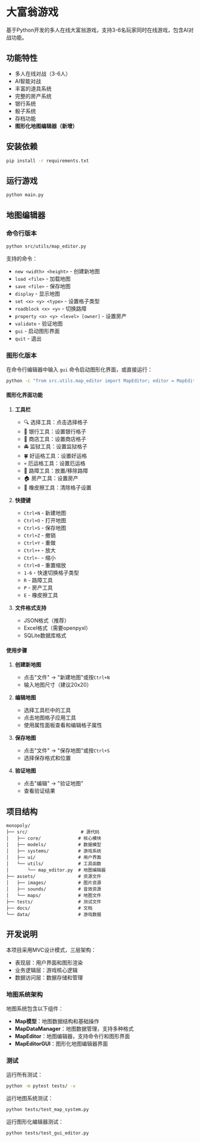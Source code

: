 # 大富翁游戏

基于Python开发的多人在线大富翁游戏，支持3-6名玩家同时在线游戏，包含AI对战功能。

## 功能特性

- 多人在线对战（3-6人）
- AI智能对战
- 丰富的道具系统
- 完整的房产系统
- 银行系统
- 骰子系统
- 存档功能
- **图形化地图编辑器（新增）**

## 安装依赖

```bash
pip install -r requirements.txt
```

## 运行游戏

```bash
python main.py
```

## 地图编辑器

### 命令行版本

```bash
python src/utils/map_editor.py
```

支持的命令：
- `new <width> <height>` - 创建新地图
- `load <file>` - 加载地图
- `save <file>` - 保存地图
- `display` - 显示地图
- `set <x> <y> <type>` - 设置格子类型
- `roadblock <x> <y>` - 切换路障
- `property <x> <y> <level> [owner]` - 设置房产
- `validate` - 验证地图
- `gui` - 启动图形界面
- `quit` - 退出

### 图形化版本

在命令行编辑器中输入 `gui` 命令启动图形化界面，或直接运行：

```bash
python -c "from src.utils.map_editor import MapEditor; editor = MapEditor(); editor.run_gui_editor()"
```

#### 图形化界面功能

1. **工具栏**
   - 🔍 选择工具：点击选择格子
   - 🏦 银行工具：设置银行格子
   - 🏪 商店工具：设置商店格子
   - 🚔 监狱工具：设置监狱格子
   - 🍀 好运格工具：设置好运格
   - 💀 厄运格工具：设置厄运格
   - 🚧 路障工具：放置/移除路障
   - 🏠 房产工具：设置房产
   - 🧽 橡皮擦工具：清除格子设置

2. **快捷键**
   - `Ctrl+N` - 新建地图
   - `Ctrl+O` - 打开地图
   - `Ctrl+S` - 保存地图
   - `Ctrl+Z` - 撤销
   - `Ctrl+Y` - 重做
   - `Ctrl++` - 放大
   - `Ctrl+-` - 缩小
   - `Ctrl+0` - 重置缩放
   - `1-6` - 快速切换格子类型
   - `R` - 路障工具
   - `P` - 房产工具
   - `E` - 橡皮擦工具

3. **文件格式支持**
   - JSON格式（推荐）
   - Excel格式（需要openpyxl）
   - SQLite数据库格式

#### 使用步骤

1. **创建新地图**
   - 点击"文件" → "新建地图"或按`Ctrl+N`
   - 输入地图尺寸（建议20x20）

2. **编辑地图**
   - 选择工具栏中的工具
   - 点击地图格子应用工具
   - 使用属性面板查看和编辑格子属性

3. **保存地图**
   - 点击"文件" → "保存地图"或按`Ctrl+S`
   - 选择保存格式和位置

4. **验证地图**
   - 点击"编辑" → "验证地图"
   - 查看验证结果

## 项目结构

```
monopoly/
├── src/                    # 源代码
│   ├── core/              # 核心模块
│   ├── models/            # 数据模型
│   ├── systems/           # 游戏系统
│   ├── ui/                # 用户界面
│   └── utils/             # 工具函数
│       └── map_editor.py  # 地图编辑器
├── assets/                # 资源文件
│   ├── images/            # 图片资源
│   ├── sounds/            # 音效资源
│   └── maps/              # 地图文件
├── tests/                 # 测试文件
├── docs/                  # 文档
└── data/                  # 游戏数据
```

## 开发说明

本项目采用MVC设计模式，三层架构：
- 表现层：用户界面和图形渲染
- 业务逻辑层：游戏核心逻辑
- 数据访问层：数据存储和管理

### 地图系统架构

地图系统包含以下组件：
- **Map模型**：地图数据结构和基础操作
- **MapDataManager**：地图数据管理，支持多种格式
- **MapEditor**：地图编辑器，支持命令行和图形界面
- **MapEditorGUI**：图形化地图编辑器界面

### 测试

运行所有测试：
```bash
python -m pytest tests/ -v
```

运行地图系统测试：
```bash
python tests/test_map_system.py
```

运行图形化编辑器测试：
```bash
python tests/test_gui_editor.py
``` 